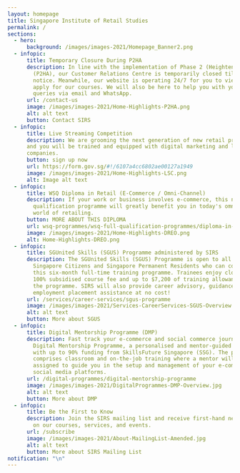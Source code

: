 ```yaml
---
layout: homepage
title: Singapore Institute of Retail Studies
permalink: /
sections:
  - hero:
      background: /images/images-2021/Homepage_Banner2.png
  - infopic:
      title: Temporary Closure During P2HA
      description: In line with the implementation of Phase 2 (Heightened Alert)
        (P2HA), our Customer Relations Centre is temporarily closed till further
        notice. Meanwhile, our website is operating 24/7 for you to view and
        apply for our courses. We will also be here to help you with your
        queries via email and WhatsApp.
      url: /contact-us
      image: /images/images-2021/Home-Highlights-P2HA.png
      alt: alt text
      button: Contact SIRS
  - infopic:
      title: Live Streaming Competition
      description: We are grooming the next generation of new retail professionals who are apt at presenting while engaging with consumers online. Sign up for the competition
      and you will be trained and equipped with digital marketing and live streaming skills. There will also be job matching and career opportunities into participating retail
      companies.
      button: sign up now
      url: https://form.gov.sg/#!/6107a4cc6802ae00127a1949
      image: /images/images-2021/Home-Highlights-LSC.png
      alt: Image alt text
  - infopic:
      title: WSQ Diploma in Retail (E-Commerce / Omni-Channel)
      description: If your work or business involves e-commerce, this new WSQ full
        qualification programme will greatly benefit you in today's omni-channel
        world of retailing.
      button: MORE ABOUT THIS DIPLOMA
      url: wsq-programmes/wsq-full-qualification-programmes/diploma-in-retail-e-commerce-omni-channel
      image: /images/images-2021/Home-Highlights-DREO.png
      alt: Home-Highlights-DREO.png
  - infopic:
      title: SGUnited Skills (SGUS) Programme administered by SIRS
      description: The SGUnited Skills (SGUS) Programme is open to all mid-career
        Singapore Citizens and Singapore Permanent Residents who can commit to
        this six-month full-time training programme. Trainees enjoy close to
        100% subsidised course fee and up to $7,200 of training allowance during
        the programme. SIRS will also provide career advisory, guidance and
        employment placement assistance at no cost!
      url: /services/career-services/sgus-programme
      image: /images/images-2021/Services-CareerServices-SGUS-Overview.png
      alt: alt text
      button: More about SGUS
  - infopic:
      title: Digital Mentorship Programme (DMP)
      description: Fast track your e-commerce and social commerce journey with SIRS'
        Digital Mentorship Programme, a personalised and mentor-guided programme
        with up to 90% funding from SkillsFuture Singapore (SSG). The programme
        comprises classroom and on-the-job training where a mentor will be
        assigned to guide you in the setup and management of your e-commerce and
        social media platforms.
      url: /digital-programmes/digital-mentorship-programme
      image: /images/images-2021/DigitalProgrammes-DMP-Overview.jpg
      alt: alt text
      button: More about DMP
  - infopic:
      title: Be the First to Know
      description: Join the SIRS mailing list and receive first-hand news and updates
        on our courses, services, and events.
      url: /subscribe
      image: /images/images-2021/About-MailingList-Amended.jpg
      alt: alt text
      button: More about SIRS Mailing List
notification: "\n"
---
```

